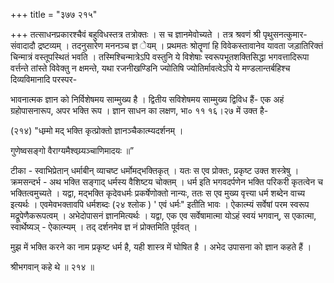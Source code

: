 +++
title = "३७७ २१५"

+++
तत्साधनप्रकारश्चैवं बहुविधस्तत्र तत्रोक्तः । स च ज्ञानमेवोच्यते । तत्र श्रवणं श्री पृथुसनत्कुमार-संवादादौ द्रष्टव्यम् । तदनुसारेण मननञ्च ज्ञ ेयम् । प्रथमतः श्रोतॄणां हि विवेकस्तावानेव यावता जड़ातिरिक्तं चिन्मात्रं वस्तूपस्थितं भवति । तस्मिश्चिन्मात्रेऽपि वस्तुनि ये विशेषाः स्वरूपभूतशक्तिसिद्धा भगवत्तादिरूपा वर्त्तन्ते तांस्ते विवेक्तु न क्षमन्ते, यथा रजनीखण्डिनि ज्योतिषि ज्योतिर्मावत्वेऽपि ये मण्डलान्तर्बहिश्च दिव्यविमानादि परस्पर- 

भावनात्मक ज्ञान को निर्विशेषमय साम्मुख्य है । द्वितीय सविशेषमय साम्मुख्य द्विविध हैं- एक अहं ग्रहोपासनारूप, अपर भक्ति रूप । ज्ञान साधन का लक्षण, भा० ११ १६।२७ में उक्त है- 

(२१४) "धम्र्मो मद् भक्ति कृत्प्रोक्तो ज्ञानञ्चैकात्म्यदर्शनम् । 

गुणेष्वसङ्गो वैराग्यमैश्वय्र्यञ्चाणिमादयः ॥” 

टीका - स्वाभिप्रेतान् धर्माबीन् व्याचष्ट धर्मोमद्भक्तिकृत् । यतः स एव प्रोक्तः, प्रकृष्ट उक्त शस्त्रेषु । क्रमसन्दर्भ - अथ भक्ति सङ्गाद् धर्मस्य वैशिष्टय चोक्तम् । धर्म इति भगवदर्पणेन भक्ति परिकरी कृतत्वेन च भक्तित्वमुच्यते । यद्वा, मद्भक्ति कृदेवधर्मः प्रकर्षेणोक्तो नान्यः, ततः स एव मुख्य वृत्त्या धर्म शब्देन वाच्य इत्यर्थः । एवमेवभक्तावपि धर्मशब्दः (२४ श्लोक ) ' एवं धर्मः" इतीति भावः । ऐकात्म्यं सर्वेषां परम स्वरूप मद्रूपेणैकरूपत्वम् । अभेदोपासनं ज्ञानमित्यर्थः । यद्वा, एक एव सर्वेषामात्मा योऽहं स्वयं भगवान्, स एकात्मा, स्वार्थेष्यञ् - ऐकात्म्यम् । तद् दर्शनमेव ज्ञ नं प्रोक्तमिति पूर्ववत् । 

मुझ में भक्ति करने का नाम प्रकृष्ट धर्म है, यही शास्त्र में घोषित है । अभेद उपासना को ज्ञान कहते हैं । 

श्रीभगवान् कहे थे ॥ २१४ ॥ 
